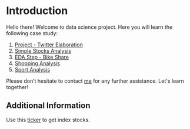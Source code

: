 # Introduction

Hello there! Welcome to data science project. Here you will learn the following case study:

1. [Project - Twitter Elaboration](https://nbviewer.org/github/AbelKristanto/studycase/blob/Learning/Training/Case%202%20-%20Twitter%20Elaboration.ipynb)
2. [Simple Stocks Analysis](https://nbviewer.org/github/AbelKristanto/studycase/blob/Learning/Training/Case%201%20-%20Simple%20Stock%20Analysis.ipynb)
3. [EDA Step - Bike Share](#)
4. [Shopping Analysis](#)
5. [Sport Analysis](#)

Please don’t hesitate to contact [me](www.linkedin.com/in/abelkrw) for any further assistance. Let's learn together!

## Additional Information

Use this [ticker](https://github.com/AbelKristanto/studycase/blob/Learning/SupportPy/tickers.py) to get index stocks.
